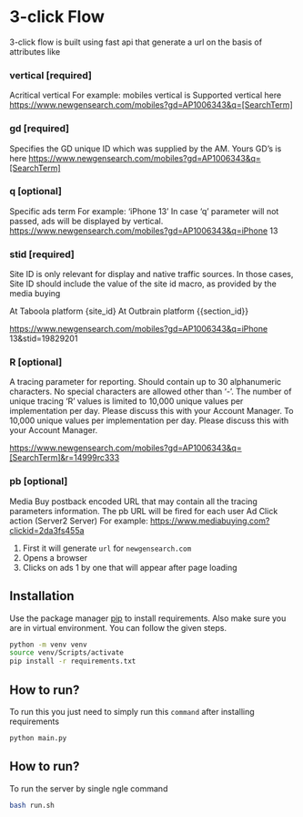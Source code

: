#  3-click Flow

3-click flow is built using fast api that generate a url on the basis of attributes like

### vertical [required]

Acritical vertical For example: mobiles vertical is Supported vertical here https://www.newgensearch.com/mobiles?gd=AP1006343&q=[SearchTerm] 


### gd [required]
 
Specifies the GD unique ID which was supplied by the AM.  Yours GD’s is here https://www.newgensearch.com/mobiles?gd=AP1006343&q=[SearchTerm]

### q [optional]

Specific ads term For example: ‘iPhone 13’ In case ‘q’ parameter will not passed, ads will be displayed by vertical. https://www.newgensearch.com/mobiles?gd=AP1006343&q=iPhone 13



### stid [required]


Site ID is only relevant for display and native traffic sources. In those cases, Site ID should include the value of the site id macro, as provided by the media buying

At Taboola platform {site_id} At Outbrain platform {{section_id}}

https://www.newgensearch.com/mobiles?gd=AP1006343&q=iPhone 13&stid=19829201


### R [optional]

A tracing parameter for reporting. Should contain up to 30 alphanumeric characters. No special characters are allowed other than ‘-’. The number of unique tracing ‘R’ values is limited to 10,000 unique values per implementation per day. Please discuss this with your Account Manager. To 10,000 unique values per implementation per day. Please discuss this with your Account Manager.

https://www.newgensearch.com/mobiles?gd=AP1006343&q=[SearchTerm]&r=14999rc333


### pb [optional]

Media Buy postback encoded URL that may contain all the tracing parameters information. The pb URL will be fired for each user Ad Click action (Server2 Server)
For example:  https://www.mediabuying.com?clickid=2da3fs455a 

1. First it will generate `url` for `newgensearch.com`
2. Opens a browser
3. Clicks on ads 1 by one that will appear after page loading

## Installation

Use the package manager [pip](https://pip.pypa.io/en/stable/) to install requirements. Also make sure you are in virtual environment. You can follow the given steps.

```bash
python -m venv venv
source venv/Scripts/activate
pip install -r requirements.txt
```

## How to run?

To run this you just need to simply run this `command` after installing requirements

```bash
python main.py
```

## How to run?

To run the server by single ngle command

```bash
bash run.sh
```
